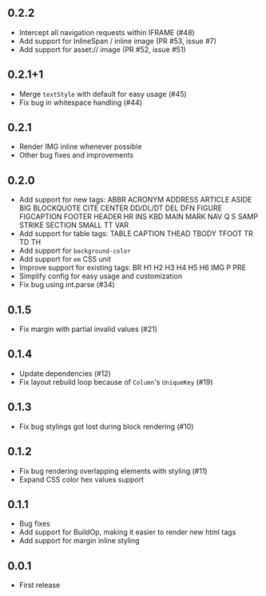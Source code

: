 ## 0.2.2

* Intercept all navigation requests within IFRAME (#48)
* Add support for InlineSpan / inline image (PR #53, issue #7)
* Add support for asset:// image (PR #52, issue #51)

## 0.2.1+1

* Merge `textStyle` with default for easy usage (#45)
* Fix bug in whitespace handling (#44)

## 0.2.1

* Render IMG inline whenever possible
* Other bug fixes and improvements

## 0.2.0

* Add support for new tags:
  ABBR ACRONYM ADDRESS ARTICLE ASIDE BIG BLOCKQUOTE CITE CENTER DD/DL/DT DEL DFN
  FIGURE FIGCAPTION FOOTER HEADER HR INS KBD MAIN MARK NAV Q S SAMP STRIKE SECTION
  SMALL TT VAR
* Add support for table tags: TABLE CAPTION THEAD TBODY TFOOT TR TD TH
* Add support for `background-color`
* Add support for `em` CSS unit
* Improve support for existing tags: BR H1 H2 H3 H4 H5 H6 IMG P PRE
* Simplify config for easy usage and customization
* Fix bug using int.parse (#34)

## 0.1.5

* Fix margin with partial invalid values (#21)

## 0.1.4

* Update dependencies (#12)
* Fix layout rebuild loop because of `Column`'s `UniqueKey` (#19)

## 0.1.3

* Fix bug stylings got lost during block rendering (#10)

## 0.1.2

* Fix bug rendering overlapping elements with styling (#11)
* Expand CSS color hex values support

## 0.1.1

* Bug fixes
* Add support for BuildOp, making it easier to render new html tags
* Add support for margin inline styling

## 0.0.1

* First release
